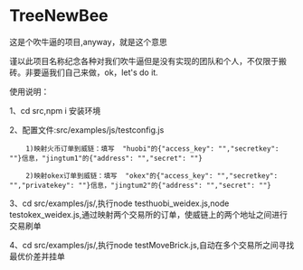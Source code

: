 # TreeNewBee
这是个吹牛逼的项目,anyway，就是这个意思

谨以此项目名称纪念各种对我们吹牛逼但是没有实现的团队和个人，不仅限于搬砖。非要逼我们自己来做，ok，let's do it.

使用说明：

1、cd src,npm i 安装环境

2、配置文件:src/examples/js/testconfig.js

        1)映射火币订单到威链：填写  "huobi"的{"access_key": "","secretkey": ""}信息，"jingtum1"的{"address": "","secret": ""}

        2)映射okex订单到威链：填写  "okex"的{"access_key": "","secretkey": "","privatekey": ""}信息，"jingtum2"的{"address": "","secret": ""}

3、cd src/examples/js/,执行node testhuobi_weidex.js,node testokex_weidex.js,通过映射两个交易所的订单，使威链上的两个地址之间进行交易刷单

4、cd src/examples/js/,执行node testMoveBrick.js,自动在多个交易所之间寻找最优价差并挂单